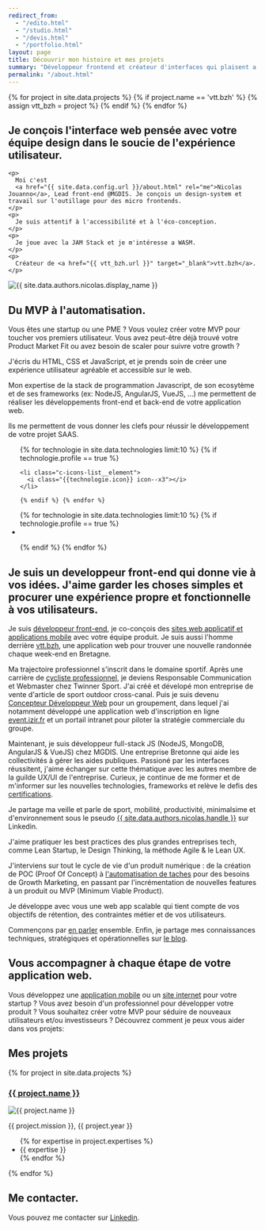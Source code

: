 ```yaml
---
redirect_from: 
  - "/edito.html"
  - "/studio.html"
  - "/devis.html"
  - "/portfolio.html"
layout: page
title: Découvrir mon histoire et mes projets
summary: "Développeur frontend et créateur d'interfaces qui plaisent a vos utilisateurs."
permalink: "/about.html"
---
```


<!-- set vtt_bzh variable -->
{% for project in site.data.projects %} {% if project.name == 'vtt.bzh' %} {% assign vtt_bzh = project %} {% endif %} {% endfor %}

<!-- Header
================================================== -->
<section id="cta" class="c-section c-section--main c-section--row">
  <div class="c-section__text">
    <h1 class="c-section__title">Je conçois l'interface web pensée avec votre équipe design dans le soucie de l'expérience utilisateur.</h1>

    <p>
      Moi c'est
      <a href="{{ site.data.config.url }}/about.html" rel="me">Nicolas Jouanno</a>, Lead front-end @MGDIS. Je conçois un design-system et travail sur l'outillage pour des micro frontends.
    </p>
    <p>
      Je suis attentif à l'accessibilité et à l'éco-conception.
    </p>
    <p>
      Je joue avec la JAM Stack et je m'intéresse a WASM.
    </p>
    <p>
      Créateur de <a href="{{ vtt_bzh.url }}" target="_blank">vtt.bzh</a>.
    </p>
  </div>

  <img class="c-section__image" src="{{ site.data.authors.nicolas.avatar }}" alt="{{ site.data.authors.nicolas.display_name }}" />
</section>

<!-- About
================================================== -->

<section class="c-section c-section--primary">
  <h2>Du MVP à l'automatisation.</h2>
  <p>
    Vous êtes une startup ou une PME ? Vous voulez créer votre MVP pour toucher vos premiers utilisateur. Vous avez peut-être déjà trouvé votre Product Market Fit ou avez besoin de
    scaler pour suivre votre growth ?
  </p>

  <p>J'écris du HTML, CSS et JavaScript, et je prends soin de créer une expérience utilisateur agréable et accessible sur le web.</p>
  <p>
    Mon expertise de la stack de programmation Javascript, de son ecosytème et de ses frameworks (ex: NodeJS, AngularJS, VueJS, ...) me permettent de réaliser les développements
    front-end et back-end de votre application web.
  </p>

  <p>Ils me permettent de vous donner les clefs pour réussir le développement de votre projet SAAS.</p>

  <!-- technologies -->
  <ul class="c-icons-list">
    {% for technologie in site.data.technologies limit:10 %} {% if technologie.profile == true %}

    <li class="c-icons-list__element">
      <i class="{{technologie.icon}} icon--x3"></i>
    </li>

    {% endif %} {% endfor %}
  </ul>
</section>

<!-- technologies -->
<ul class="c-icons-list">
  {% for technologie in site.data.technologies limit:10 %} {% if
  technologie.profile == true %}

  <li class="c-icons-list__element">
    <i class="{{technologie.icon}} icon--x3 "></i>
  </li>

  {% endif %} {% endfor %}
</ul>

## Je suis un developpeur front-end qui donne vie à vos idées. J'aime garder les choses simples et procurer une expérience propre et fonctionnelle à vos utilisateurs.

Je suis <a href="/">développeur front-end</a>, je co-conçois des <a href="/offres/site-applicatif.html">sites web applicatif et applications mobile</a> avec votre équipe produit. Je suis aussi l'homme derrière <a href="https://vtt.bzh">vtt.bzh</a>, une application web pour trouver une nouvelle randonnée chaque week-end en Bretagne. 

Ma trajectoire professionnel s'inscrit dans le domaine sportif. Après une carrière de <a href="/results.html">cycliste professionnel</a>, je deviens Responsable Communication et Webmaster chez Twinner Sport. J'ai créé et dévelopé mon entreprise de vente d'article de sport outdoor cross-canal. Puis je suis devenu <a href="/creation-site-internet.html">Concepteur Développeur Web</a> pour un groupement, dans lequel j'ai notamment développé une application web d'inscription en ligne <a href="/portfolio/project/event-izir.html">event.izir.fr</a> et un portail intranet pour piloter la stratégie commerciale du groupe.

Maintenant, je suis développeur full-stack JS (NodeJS, MongoDB, AngularJS & VueJS) chez MGDIS. Une entreprise Bretonne qui aide les collectivités à gérer les aides publiques. Passioné par les interfaces réussitent, j'aime échanger sur cette thématique avec les autres membre de la guilde UX/UI de l'entreprise. Curieux, je continue de me former et de m'informer sur les nouvelles technologies, frameworks et relève le defis des <a href="{{ site.data.config.url }}/certifications.html">certifications</a>.

Je partage ma veille et parle de sport, mobilité, productivité, minimalsime et d'environnement sous le pseudo <a href="{{ site.data.authors.nicolas.linkedin }}">{{ site.data.authors.nicolas.handle }}</a> sur Linkedin.

J'aime pratiquer les best practices des plus grandes entreprises tech, comme Lean Startup, le Design Thinking, la méthode Agile & le Lean UX.

J'interviens sur tout le cycle de vie d'un produit numérique : de la création de POC (Proof Of Concept) à <a href="/expertises/developpeur-back-end.html">l'automatisation de taches</a> pour des besoins de Growth Marketing, en passant par l'incrémentation de nouvelles features à un produit ou MVP (Minimum Viable Product).

Je développe avec vous une web app scalable qui tient compte de vos objectifs de rétention, des contraintes métier et de vos utilisateurs.

Commençons par <a href="{{ site.data.authors.nicolas.linkedin }}">en parler</a> ensemble. Enfin, je partage mes connaissances techniques, stratégiques et opérationnelles sur <a href="{{ site.data.config.url }}/stories.html">le blog</a>.


## Vous accompagner à chaque étape de votre application web.

Vous développez une <a href="/offres/site-applicatif.html">application mobile</a> ou un <a href="/offres/site-vitrine.html">site internet</a> pour votre startup ? Vous avez besoin d'un professionnel pour développer votre produit ? Vous souhaitez créer votre MVP pour séduire de nouveaux utilisateurs et/ou investisseurs ? Découvrez comment je peux vous aider dans vos projets:

## Mes projets

{% for project in site.data.projects %}
  <article id="{{ project.name }}" class="u-grid">
    <div class="u-grid__col-6">
      <h3>
        <a href="{{ project.url }}" target="_blank">{{ project.name }}</a>
      </h3>
      <img
        src="{{ project.images[0] }}"
        alt="{{ project.name }}"
      />
    </div>
    <div class="u-grid__col-6">
      <p>{{ project.mission }}, {{ project.year }}</p>
      <ul>
        {% for expertise in project.expertises %}
          <li>{{ expertise }}</li>
        {% endfor %}
      </ul>
    </div>
  </article>
{% endfor %}   

## Me contacter.

Vous pouvez me contacter sur <a href="{{ site.data.authors.nicolas.linkedin }}">Linkedin</a>.
